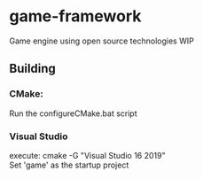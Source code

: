 # game-framework
Game engine using open source technologies WIP

## Building

### CMake:

Run the configureCMake.bat script<br>

### Visual Studio

execute: cmake -G "Visual Studio 16 2019"<br>
Set 'game' as the startup project

